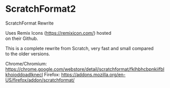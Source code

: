 # ScratchFormat2
ScratchFormat Rewrite

Uses Remix Icons (https://remixicon.com/) hosted  
on their Github.  

This is a complete rewrite from Scratch, very fast and small compared  
to the older versions.

Chrome/Chromium: https://chrome.google.com/webstore/detail/scratchformat/fklhbhcbpnkiifblkhoioddoadlknecl
Firefox: https://addons.mozilla.org/en-US/firefox/addon/scratchformat/
